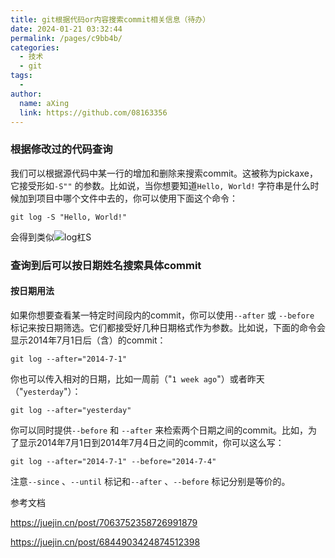 ```yaml
---
title: git根据代码or内容搜索commit相关信息（待办）
date: 2024-01-21 03:32:44
permalink: /pages/c9bb4b/
categories:
  - 技术
  - git
tags:
  - 
author: 
  name: aXing
  link: https://github.com/08163356
---
```

### 根据修改过的代码查询

我们可以根据源代码中某一行的增加和删除来搜索commit。这被称为pickaxe，它接受形如`-S""` 的参数。比如说，当你想要知道`Hello, World!` 字符串是什么时候加到项目中哪个文件中去的，你可以使用下面这个命令：

```
git log -S "Hello, World!"
```

会得到类似![log杠S](E:\所有总结\知识总结（博客、word等）\githubUpload\read_book\技术相关\git\assets\log杠S.png)



### 查询到后可以按日期姓名搜索具体commit

#### 按日期用法

如果你想要查看某一特定时间段内的commit，你可以使用`--after` 或 `--before` 标记来按日期筛选。它们都接受好几种日期格式作为参数。比如说，下面的命令会显示2014年7月1日后（含）的commit：

```
git log --after="2014-7-1"
```

你也可以传入相对的日期，比如一周前（"`1 week ago`"）或者昨天（"`yesterday`"）：

```
git log --after="yesterday"
```

你可以同时提供`--before` 和 `--after` 来检索两个日期之间的commit。比如，为了显示2014年7月1日到2014年7月4日之间的commit，你可以这么写：

```
git log --after="2014-7-1" --before="2014-7-4"
```

注意`--since` 、`--until` 标记和`--after` 、`--before` 标记分别是等价的。

参考文档

https://juejin.cn/post/7063752358726991879

https://juejin.cn/post/6844903424874512398

